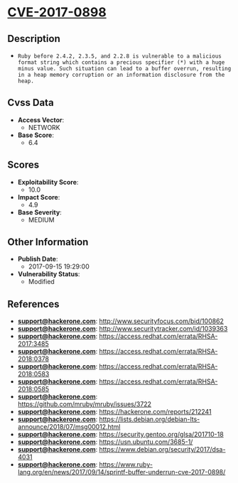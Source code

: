 
# [CVE-2017-0898](http://www.securityfocus.com/bid/100862)

## Description

- `Ruby before 2.4.2, 2.3.5, and 2.2.8 is vulnerable to a malicious format string which contains a precious specifier (*) with a huge minus value. Such situation can lead to a buffer overrun, resulting in a heap memory corruption or an information disclosure from the heap.`

## Cvss Data

- **Access Vector**:
  - NETWORK
- **Base Score**:
  - 6.4

## Scores

- **Exploitability Score**:
  - 10.0
- **Impact Score**:
  - 4.9
- **Base Severity**:
  - MEDIUM

## Other Information

- **Publish Date**:
  - 2017-09-15 19:29:00
- **Vulnerability Status**:
  - Modified

## References

- **support@hackerone.com**: http://www.securityfocus.com/bid/100862
- **support@hackerone.com**: http://www.securitytracker.com/id/1039363
- **support@hackerone.com**: https://access.redhat.com/errata/RHSA-2017:3485
- **support@hackerone.com**: https://access.redhat.com/errata/RHSA-2018:0378
- **support@hackerone.com**: https://access.redhat.com/errata/RHSA-2018:0583
- **support@hackerone.com**: https://access.redhat.com/errata/RHSA-2018:0585
- **support@hackerone.com**: https://github.com/mruby/mruby/issues/3722
- **support@hackerone.com**: https://hackerone.com/reports/212241
- **support@hackerone.com**: https://lists.debian.org/debian-lts-announce/2018/07/msg00012.html
- **support@hackerone.com**: https://security.gentoo.org/glsa/201710-18
- **support@hackerone.com**: https://usn.ubuntu.com/3685-1/
- **support@hackerone.com**: https://www.debian.org/security/2017/dsa-4031
- **support@hackerone.com**: https://www.ruby-lang.org/en/news/2017/09/14/sprintf-buffer-underrun-cve-2017-0898/
